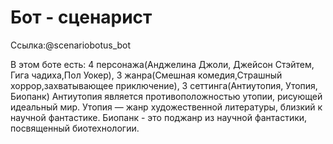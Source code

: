# Бот - сценарист
Ссылка:@scenariobotus_bot

В этом боте есть:
4 персонажа(Анджелина Джоли, Джейсон Стэйтем, Гига чадиха,Пол Уокер),
3 жанра(Смешная комедия,Страшный хоррор,захватывающее приключение),
3 сеттинга(Антиутопия, Утопия, Биопанк)
Антиутопия является противоположностью утопии, рисующей идеальный мир.
Утопия — жанр художественной литературы, близкий к научной фантастике.
Биопанк - это поджанр из научной фантастики, посвященный биотехнологии.